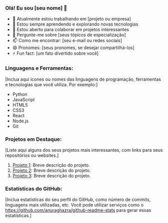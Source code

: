### Olá! Eu sou [seu nome] 👋

- 🔭 Atualmente estou trabalhando em [projeto ou empresa]
- 🌱 Estou sempre aprendendo e explorando novas tecnologias
- 👯 Estou aberto para colaborar em projetos interessantes
- 💬 Pergunte-me sobre [seus tópicos de especialização]
- 📫 Como me encontrar: [seu e-mail ou redes sociais]
- 😄 Pronomes: [seus pronomes, se desejar compartilhá-los]
- ⚡ Fun fact: [um fato divertido sobre você]

### Linguagens e Ferramentas:

[Inclua aqui ícones ou nomes das linguagens de programação, ferramentas e tecnologias que você utiliza. Por exemplo:]
- Python
- JavaScript
- HTML5
- CSS3
- React
- Node.js
- Git

### Projetos em Destaque:

[Liste aqui alguns dos seus projetos mais interessantes, com links para seus repositórios ou websites.]

1. [Projeto 1](link_para_o_repositório_ou_site): Breve descrição do projeto.
2. [Projeto 2](link_para_o_repositório_ou_site): Breve descrição do projeto.
3. [Projeto 3](link_para_o_repositório_ou_site): Breve descrição do projeto.

### Estatísticas do GitHub:

[Inclua estatísticas do seu perfil do GitHub, como número de commits, linguagens mais utilizadas, etc. Você pode utilizar serviços como o https://github.com/anuraghazra/github-readme-stats para gerar essas estatísticas.]


